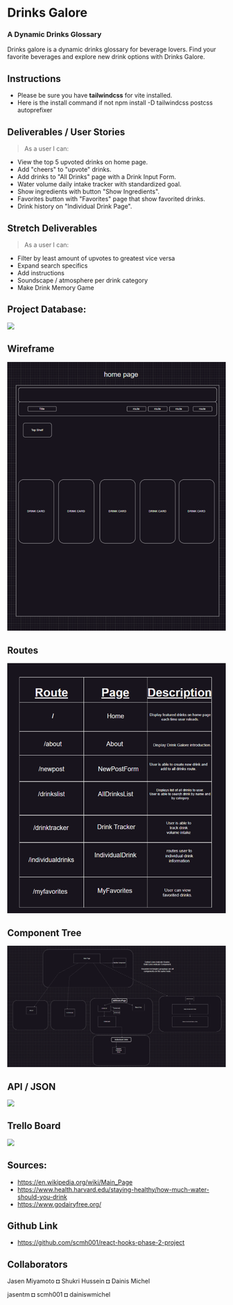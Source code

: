 # Drinks Galore 

### A Dynamic Drinks Glossary
Drinks galore is a dynamic drinks glossary for beverage lovers. Find your favorite beverages and explore new drink options with Drinks Galore.


## Instructions
* Please be sure you have __tailwindcss__ for vite installed.
* Here is the install command if not npm install -D tailwindcss postcss autoprefixer

## Deliverables / User Stories
> As a user I can:
* View the top 5 upvoted drinks on home page.
* Add "cheers" to "upvote" drinks.
* Add drinks to "All Drinks" page with a Drink Input Form.
* Water volume daily intake tracker with standardized goal.
* Show ingredients with button "Show Ingredients".
* Favorites button with "Favorites" page that show favorited drinks.
* Drink history on "Individual Drink Page".


## Stretch Deliverables
> As a user I can:
* Filter by least amount of upvotes to greatest vice versa
* Expand search specifics
* Add instructions
* Soundscape / atmosphere per drink category
* Make Drink Memory Game

## Project Database:
<img src="planning/assets/images/dbsh.PNG" />

## Wireframe
<img src="planning/impWire.PNG" />

## Routes 
<img src="planning/routesImp.PNG" />

## Component Tree 
<img src="planning/imptree.PNG" />

## API / JSON
<img src="planning/assets/images/crudapi.PNG" />

## Trello Board
<img src="planning/assets/images/trelloboard.PNG" />

## Sources:
* https://en.wikipedia.org/wiki/Main_Page
* https://www.health.harvard.edu/staying-healthy/how-much-water-should-you-drink
* https://www.godairyfree.org/

## Github Link
* https://github.com/scmh001/react-hooks-phase-2-project

## Collaborators

Jasen Miyamoto ◘ Shukri Hussein ◘ Dainis Michel

jasentm ◘ scmh001 ◘ dainiswmichel